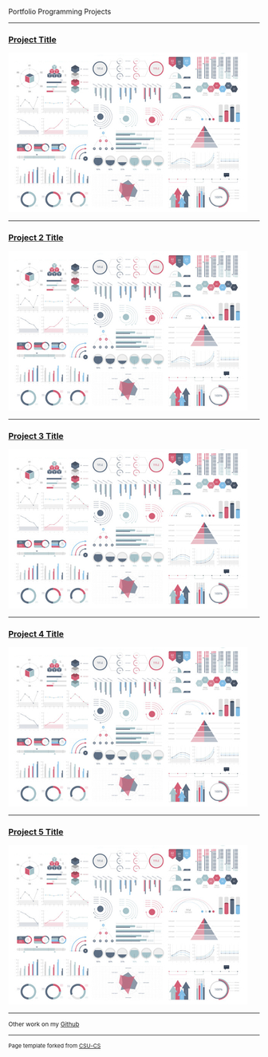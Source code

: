 Portfolio Programming Projects

---
### [Project Title ](project1)

![Project 1 Thumbnail Name](images/dummy_thumbnail.jpg)

---
### [Project 2 Title ](project1)

![Project 2 Thumbnail Name](images/dummy_thumbnail.jpg)

---
### [Project 3 Title ](project1)

![Project 3 Thumbnail Name](images/dummy_thumbnail.jpg)

---
### [Project 4 Title ](project1)

![Project 4 Thumbnail Name](images/dummy_thumbnail.jpg)

---
### [Project 5 Title ](project1)

![Project 5 Thumbnail Name](images/dummy_thumbnail.jpg)

---

<p style="font-size:12px">Other work on my <a href="https://github.com/ckyleflynndev">Github</a></p>

---



<p style="font-size:11px">Page template forked from <a href="https://github.com/csu-cs/csci-portfolio">CSU-CS</a></p>
<!-- Remove above link if you don't want to attributive -->
